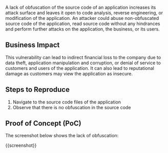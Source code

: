 A lack of obfuscation of the source code of an application increases its attack surface and leaves it open to code analysis, reverse engineering, or modification of the application. An attacker could abuse non-obfuscated source code of the application, read source code without any hindrances and perform  further attacks on the application, the business, or its users.

## Business Impact

This vulnerability can lead to indirect financial loss to the company due to data theft, application manipulation and corruption, or denial of service to customers and users of the application. It can also lead to reputational damage as customers may view the application as insecure.

## Steps to Reproduce

1. Navigate to the source code files of the application
1. Observe that there is no obfuscation in the source code

## Proof of Concept (PoC)

The screenshot below shows the lack of obfuscation:

{{screenshot}}

